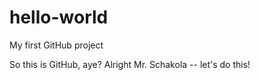 hello-world
===========

My first GitHub project

So this is GitHub, aye? Alright Mr. Schakola -- let's do this!
